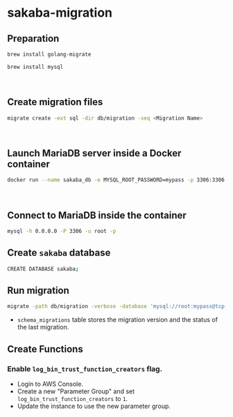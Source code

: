 # sakaba-migration
## Preparation
```sh
brew install golang-migrate

brew install mysql
```

&nbsp;

## Create migration files
```sh
migrate create -ext sql -dir db/migration -seq <Migration Name>
```

&nbsp;

## Launch MariaDB server inside a Docker container
```sh
docker run --name sakaba_db -e MYSQL_ROOT_PASSWORD=mypass -p 3306:3306 -d docker.io/library/mariadb:10.8.3
```

&nbsp;

## Connect to MariaDB inside the container
```sh
mysql -h 0.0.0.0 -P 3306 -u root -p
```

## Create `sakaba` database
```sh
CREATE DATABASE sakaba;
```

## Run migration
```sh
migrate -path db/migration -verbose -database 'mysql://root:mypass@tcp(0.0.0.0:3306)/sakaba' up
```

- `schema_migrations` table stores the migration version and the status of the last migration.


## Create Functions
### Enable `log_bin_trust_function_creators` flag.
- Login to AWS Console.
- Create a new "Parameter Group" and set `log_bin_trust_function_creators` to `1`.
- Update the instance to use the new parameter group.

